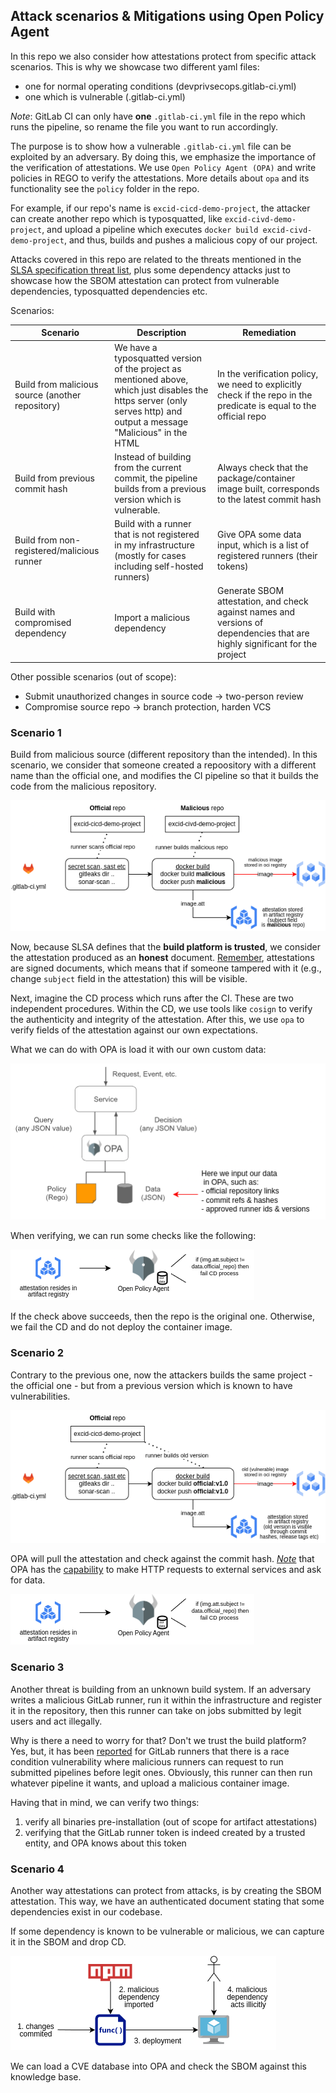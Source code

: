 ## Attack scenarios & Mitigations using Open Policy Agent

In this repo we also consider how attestations protect from specific attack scenarios. This is why we showcase two different yaml files:
- one for normal operating conditions (devprivsecops.gitlab-ci.yml)
- one which is vulnerable (.gitlab-ci.yml)

*Note*: GitLab CI can only have **one** `.gitlab-ci.yml` file in the repo which runs the pipeline, so rename the file you want to run accordingly.

The purpose is to show how a vulnerable `.gitlab-ci.yml` file can be exploited by an adversary. By doing this, we emphasize the importance of the verification of attestations. We use `Open Policy Agent (OPA)` and write policies in REGO to verify the attestations. More details about `opa` and its functionality see the `policy` folder in the repo.

For example, if our repo's name is `excid-cicd-demo-project`, the attacker can create another repo which is typosquatted, like `excid-civd-demo-project`, and upload a pipeline which executes `docker build excid-civd-demo-project`, and thus, builds and pushes a malicious copy of our project.

Attacks covered in this repo are related to the threats mentioned in the [SLSA specification threat list](https://slsa.dev/spec/v1.0/threats-overview), plus some dependency attacks just to showcase how the SBOM attestation can protect from vulnerable dependencies, typosquatted dependencies etc.

Scenarios:

| Scenario                                         | Description                                                                                                                                                            | Remediation                                                                                                                 |
|--------------------------------------------------|------------------------------------------------------------------------------------------------------------------------------------------------------------------------|-----------------------------------------------------------------------------------------------------------------------------|
| Build from malicious source (another repository) | We have a typosquatted version of the project as mentioned above, which just disables the https server (only serves http) and output a message "Malicious" in the HTML | In the verification policy, we need to explicitly check if the repo in the predicate is equal to the official repo          |
| Build from previous commit hash                  | Instead of building from the current commit, the pipeline builds from a previous version which is vulnerable.                                                          | Always check that the package/container image built, corresponds to the latest commit hash                                  |
| Build from non-registered/malicious runner       | Build with a runner that is not registered in my infrastructure (mostly for cases including self-hosted runners)                                                       | Give OPA some data input, which is a list of registered runners (their tokens)                                              |
| Build with compromised dependency                | Import a malicious dependency                                                                                                                                          | Generate SBOM attestation, and check against names and versions of dependencies that are highly significant for the project |


Other possible scenarios (out of scope):

- Submit unauthorized changes in source code -> two-person review
- Compromise source repo -> branch protection, harden VCS

### Scenario 1

Build from malicious source (different repository than the intended). In this scenario, we consider that someone created a repoository with a different name than the official one, and modifies the CI pipeline so that it builds the code from the malicious repository.

![alt text](assets/attack1_mal_repo.png)

Now, because SLSA defines that the **build platform is trusted**, we consider the attestation produced as an **honest** document. 
<ins>Remember</ins>, attestations are signed documents, which means that if someone tampered with it (e.g., change `subject` field in the attestation) this will be visible.

Next, imagine the CD process which runs after the CI. These are two independent procedures. Within the CD, we use tools like `cosign` to verify the authenticity and integrity of the attestation. After this, we use `opa` to verify fields of the attestation against our own expectations.

What we can do with OPA is load it with our own custom data:

![alt text](assets/attack1_mal_repo_opa.png)

When verifying, we can run some checks like the following: 

![alt text](assets/attack1_mal_repo_opa2.png)

If the check above succeeds, then the repo is the original one. Otherwise, we fail the CD and do not deploy the container image.

### Scenario 2

Contrary to the previous one, now the attackers builds the same project - the official one - but from a previous version which is known to have vulnerabilities.

![alt text](assets/attack2_old_version.png)

OPA will pull the attestation and check against the commit hash. <ins>*Note*</ins> that OPA has the [capability](https://www.openpolicyagent.org/docs/latest/policy-reference/#http) to make HTTP requests to external services and ask for data.

![alt text](assets/attack1_mal_repo_opa2.png)

### Scenario 3

Another threat is building from an unknown build system. If an adversary writes a malicious GitLab runner, run it within the infrastructure and register it in the repository, then this runner can take on jobs submitted by legit users and act illegally.

Why is there a need to worry for that? Don't we trust the build platform? Yes, but, it has been [reported](https://frichetten.com/blog/abusing-gitlab-runners/) for GitLab runners that there is a race condition vulnerability where malicious runners can request to run submitted pipelines before legit ones. Obviously, this runner can then run whatever pipeline it wants, and upload a malicious container image.

Having that in mind, we can verify two things:
1. verify all binaries pre-installation (out of scope for artifact attestations)
2. verifying that the GitLab runner token is indeed created by a trusted entity, and OPA knows about this token


### Scenario 4

Another way attestations can protect from attacks, is by creating the SBOM attestation. This way, we have an authenticated document stating that some dependencies exist in our codebase.

If some dependency is known to be vulnerable or malicious, we can capture it in the SBOM and drop CD.

![alt text](assets/attack4_sbom.png)

We can load a CVE database into OPA and check the SBOM against this knowledge base.